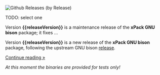 ![Github Releases (by Release)](https://img.shields.io/github/downloads/xpack-dev-tools/bison-xpack/v{{releaseVersion}}/total.svg)

TODO: select one

Version **{{releaseVersion}}** is a maintenance release of the **xPack GNU bison** package; it fixes ...

Version **{{releaseVersion}}** is a new release of the **xPack GNU bison** package, following the upstream GNU bison [release](https://ftp.gnu.org/gnu/bison/).

[Continue reading »](will-be-updated-shortly)

_At this moment the binaries are provided for tests only!_
